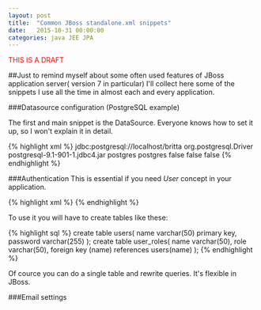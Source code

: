 ```yaml
---
layout: post
title:  "Common JBoss standalone.xml snippets"
date:   2015-10-31 00:00:00 
categories: java JEE JPA 
---
```


<font style="color:red">THIS IS A DRAFT</font>

##Just
to remind myself about some often used features of JBoss application server( version 7 in particular) I'll collect here some of the snippets I use all the time in almost each and every application.


###Datasource configuration (PostgreSQL example)

The first and main snippet is the DataSource. Everyone knows how to set it up, so I won't explain it in detail.

{% highlight xml %}
    <datasource jta="false" jndi-name="java:jboss/britta" pool-name="Britta" enabled="true" use-ccm="false">
        <connection-url>jdbc:postgresql://localhost/britta</connection-url>
        <driver-class>org.postgresql.Driver</driver-class>
        <driver>postgresql-9.1-901-1.jdbc4.jar</driver>
        <security>
            <user-name>postgres</user-name>
            <password>postgres</password>
        </security>
        <validation>
            <validate-on-match>false</validate-on-match>
            <background-validation>false</background-validation>
        </validation>
        <statement>
            <share-prepared-statements>false</share-prepared-statements>
        </statement>
    </datasource>
{% endhighlight %}

###Authentication
This is essential if you need *User* concept in your application.

{% highlight xml %}
    <security-domain name="my-security">
        <authentication>
            <login-module code="org.jboss.security.auth.spi.DatabaseServerLoginModule" flag="required">
                <module-option name="dsJndiName" value="java:jboss/myAuthDS"/>
                <module-option name="principalsQuery" value="select password from users where name=?"/>
                <module-option name="rolesQuery" value="select role,'Roles' from user_roles where name=?"/>
            </login-module>
        </authentication>
    </security-domain>
{% endhighlight %}

To use it you will have to create tables like these:

{% highlight sql %}
    create table users(
      name varchar(50) primary key,
      password varchar(255)
    );
    create table user_roles(
      name varchar(50),
      role varchar(50),
      foreign key (name) references users(name)
    );
{% endhighlight %}

Of cource you can do a single table and rewrite queries. It's flexible in JBoss.

###Email settings
